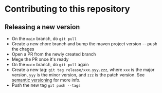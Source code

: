 # Contributing to this repository

## Releasing a new version

- On the `main` branch, do `git pull`
- Create a new chore branch and bump the maven project version -- push the chages
- Open a PR from the newly created branch
- Mege the PR once it's ready
- On the `main` branch, do `git pull` again
- Create a new tag: `git tag release/xxx.yyy.zzz`, where `xxx` is the major version, `yyy` is the minor version, and `zzz` is the patch version. See [semantic versioning](https://semver.org/) for more info.
- Push the new tag `git push --tags`
  

